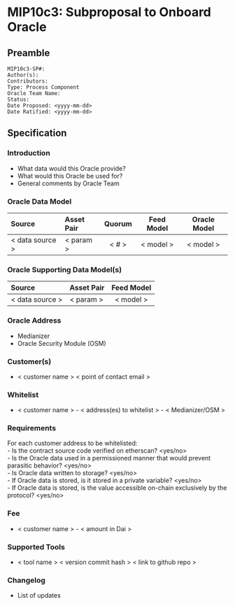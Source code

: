 # MIP10c3: Subproposal to Onboard Oracle

## Preamble
```
MIP10c3-SP#: 
Author(s):
Contributors:
Type: Process Component
Oracle Team Name:
Status:
Date Proposed: <yyyy-mm-dd>
Date Ratified: <yyyy-mm-dd>
``` 

## Specification

### Introduction
- What data would this Oracle provide?
- What would this Oracle be used for?
- General comments by Oracle Team

### Oracle Data Model 

|      Source     |  Asset Pair   | Quorum | Feed Model  | Oracle Model |
| :-------------- | :------------ | :----: | :---------: | :----------: |
| < data source > |   < param >   | < # >  |  < model >  |  < model >   |


### Oracle Supporting Data Model(s)
    
 |      Source     |  Asset Pair   |  Feed Model  |
 | :-------------- | :------------ | :----------: |
 | < data source > |   < param >   |   < model >  |
 
 
### Oracle Address
- Medianizer
- Oracle Security Module (OSM)

### Customer(s)
- < customer name > < point of contact email >

### Whitelist
- < customer name > - < address(es) to whitelist > - < Medianizer/OSM >

### Requirements
For each customer address to be whitelisted:      
	- Is the contract source code verified on etherscan? <yes/no>   
	- Is the Oracle data used in a permissioned manner that would prevent parasitic behavior? <yes/no>   
	- Is Oracle data written to storage? <yes/no>    
		- If Oracle data is stored, is it stored in a private variable? <yes/no>     
		- If Oracle data is stored, is the value accessible on-chain exclusively by the protocol? <yes/no>    

### Fee
- < customer name > - < amount in Dai >
    
### Supported Tools
- < tool name > < version commit hash > < link to github repo >

### Changelog
- List of updates
